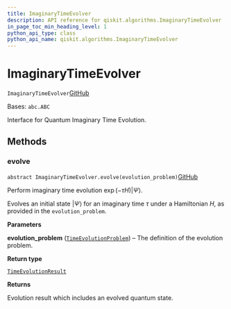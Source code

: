 ```yaml
---
title: ImaginaryTimeEvolver
description: API reference for qiskit.algorithms.ImaginaryTimeEvolver
in_page_toc_min_heading_level: 1
python_api_type: class
python_api_name: qiskit.algorithms.ImaginaryTimeEvolver
---
```


# ImaginaryTimeEvolver

<span id="qiskit.algorithms.ImaginaryTimeEvolver" />

`ImaginaryTimeEvolver`[GitHub](https://github.com/qiskit/qiskit/tree/stable/0.22/qiskit/algorithms/time_evolvers/imaginary_time_evolver.py "view source code")

Bases: `abc.ABC`

Interface for Quantum Imaginary Time Evolution.

## Methods

### evolve

<span id="qiskit.algorithms.ImaginaryTimeEvolver.evolve" />

`abstract ImaginaryTimeEvolver.evolve(evolution_problem)`[GitHub](https://github.com/qiskit/qiskit/tree/stable/0.22/qiskit/algorithms/time_evolvers/imaginary_time_evolver.py "view source code")

Perform imaginary time evolution $\exp(-\tau H)|\Psi\rangle$.

Evolves an initial state $|\Psi\rangle$ for an imaginary time $\tau$ under a Hamiltonian $H$, as provided in the `evolution_problem`.

**Parameters**

**evolution\_problem** ([`TimeEvolutionProblem`](qiskit.algorithms.TimeEvolutionProblem "qiskit.algorithms.time_evolvers.time_evolution_problem.TimeEvolutionProblem")) – The definition of the evolution problem.

**Return type**

[`TimeEvolutionResult`](qiskit.algorithms.TimeEvolutionResult "qiskit.algorithms.time_evolvers.time_evolution_result.TimeEvolutionResult")

**Returns**

Evolution result which includes an evolved quantum state.

